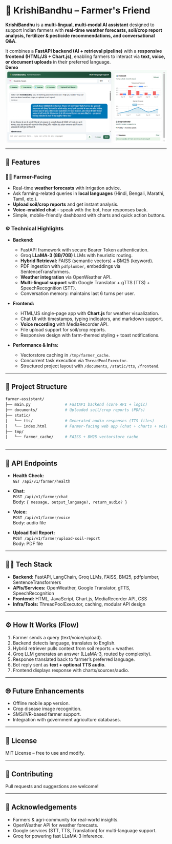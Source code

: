 # 🌾 KrishiBandhu – Farmer's Friend

**KrishiBandhu** is a **multi-lingual, multi-modal AI assistant** designed to support Indian farmers with **real-time weather forecasts, soil/crop report analysis, fertilizer & pesticide recommendations, and conversational Q&A**.  

It combines a **FastAPI backend (AI + retrieval pipeline)** with a **responsive frontend (HTML/JS + Chart.js)**, enabling farmers to interact via **text, voice, or document uploads** in their preferred language.  
**Demo**
![Demo](demo.png)

---

## 🚀 Features

### 👨‍🌾 Farmer-Facing
- Real-time **weather forecasts** with irrigation advice.  
- Ask farming-related queries in **local languages** (Hindi, Bengali, Marathi, Tamil, etc.).  
- **Upload soil/crop reports** and get instant analysis.  
- **Voice-enabled chat** – speak with the bot, hear responses back.  
- Simple, mobile-friendly dashboard with charts and quick action buttons.  

### ⚙️ Technical Highlights
- **Backend:**  
  - FastAPI framework with secure Bearer Token authentication.  
  - Groq **LLaMA-3 (8B/70B)** LLMs with heuristic routing.  
  - **Hybrid Retrieval:** FAISS (semantic vectors) + BM25 (keyword).  
  - PDF ingestion with `pdfplumber`, embeddings via SentenceTransformers.  
  - **Weather integration** via OpenWeather API.  
  - **Multi-lingual support** with Google Translator + gTTS (TTS) + SpeechRecognition (STT).  
  - Conversation memory: maintains last 6 turns per user.  

- **Frontend:**  
  - HTML/JS single-page app with **Chart.js** for weather visualization.  
  - Chat UI with timestamps, typing indicators, and markdown support.  
  - **Voice recording** with MediaRecorder API.  
  - File upload support for soil/crop reports.  
  - Responsive design with farm-themed styling + toast notifications.  

- **Performance & Infra:**  
  - Vectorstore caching in `/tmp/farmer_cache`.  
  - Concurrent task execution via `ThreadPoolExecutor`.  
  - Structured project layout with `/documents`, `/static/tts`, `/frontend`.  

---
## 📂 Project Structure

```bash
farmer-assistant/
├── main.py               # FastAPI backend (core API + logic)
├── documents/            # Uploaded soil/crop reports (PDFs)
├── static/
│   └── tts/              # Generated audio responses (TTS files)
│   └── index.html        # Farmer-facing web app (chat + charts + voice)
├── tmp/
│   └── farmer_cache/     # FAISS + BM25 vectorstore cache
    
```
---

## 🔑 API Endpoints

- **Health Check:**  
  `GET /api/v1/farmer/health`

- **Chat:**  
  `POST /api/v1/farmer/chat`  
  Body: `{ message, output_language?, return_audio? }`

- **Voice:**  
  `POST /api/v1/farmer/voice`  
  Body: audio file  

- **Upload Soil Report:**  
  `POST /api/v1/farmer/upload-soil-report`  
  Body: PDF file  

---

## 🧑‍💻 Tech Stack

- **Backend:** FastAPI, LangChain, Groq LLMs, FAISS, BM25, pdfplumber, SentenceTransformers  
- **APIs/Services:** OpenWeather, Google Translator, gTTS, SpeechRecognition  
- **Frontend:** HTML, JavaScript, Chart.js, MediaRecorder API, CSS  
- **Infra/Tools:** ThreadPoolExecutor, caching, modular API design  

---

## ⚙️ How It Works (Flow)

1. Farmer sends a query (text/voice/upload).  
2. Backend detects language, translates to English.  
3. Hybrid retriever pulls context from soil reports + weather.  
4. Groq LLM generates an answer (LLaMA-3, routed by complexity).  
5. Response translated back to farmer’s preferred language.  
6. Bot reply sent as **text + optional TTS audio**.  
7. Frontend displays response with charts/sources/audio.  

---

## 🌐 Future Enhancements
- Offline mobile app version.  
- Crop disease image recognition.  
- SMS/IVR-based farmer support.  
- Integration with government agriculture databases.  

---

## 📜 License
MIT License – free to use and modify.  

---

## 🤝 Contributing
Pull requests and suggestions are welcome!  

---

## 🙌 Acknowledgements
- Farmers & agri-community for real-world insights.  
- OpenWeather API for weather forecasts.  
- Google services (STT, TTS, Translation) for multi-language support.  
- Groq for powering fast LLaMA-3 inference.  
